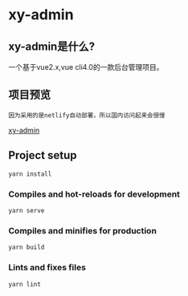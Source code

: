 
# xy-admin

## xy-admin是什么?
  一个基于vue2.x,vue cli4.0的一款后台管理项目。

## 项目预览
    因为采用的是netlify自动部署，所以国内访问起来会很慢

[xy-admin](https://xy-admin.netlify.app/)
## Project setup
```
yarn install
```

### Compiles and hot-reloads for development
```
yarn serve
```

### Compiles and minifies for production
```
yarn build
```

### Lints and fixes files
```
yarn lint
```

